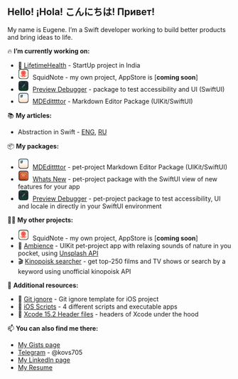 ## Hello! ¡Hola! こんにちは! Привет!

My name is Eugene. I’m a Swift developer working to build better products and bring ideas to life.

🔥 **I’m currently working on:**
 - 💊 [LifetimeHealth](https://lifetimehealth.in) - StartUp project in India
 - <img src="Resources/SquidNote.png" alt="SquidNote Application" width="24" style="vertical-align:center; margin-right:5px;"> SquidNote - my own project, AppStore is [**coming soon**]
 - <img src="Resources/Preview Debugger.png" alt="Preview Debugger Library" width="24" style="vertical-align:center; margin-right:5px;"> [Preview Debugger](https://github.com/kovs705/PreviewDebugger) - package to test accessibility and UI (SwiftUI)
 - <img src="Resources/MDEdittttor.png" alt="MDEdittttor Library" width="24" style="vertical-align:center; margin-right:5px;"> [MDEdittttor](https://github.com/kovs705/MDEdittttor) - Markdown Editor Package (UIKit/SwiftUI)

📚 **My articles:**
 - Abstraction in Swift - [ENG](https://dev.to/kovs705/abstraction-in-swift-a-comparative-look-at-kotlin-and-swift-4ole), [RU](https://habr.com/ru/articles/782834/)

📦 **My packages:**
 - <img src="Resources/MDEdittttor.png" alt="MDEdittttor Library" width="24" style="vertical-align:center; margin-right:5px;"> [MDEdittttor](https://github.com/kovs705/MDEdittttor) - pet-project Markdown Editor Package (UIKit/SwiftUI)
 - <img src="Resources/What's New.png" alt="What's New Library" width="24" style="vertical-align:center; margin-right:5px;"> [Whats New](https://github.com/kovs705/WhatsNewPack) - pet-project package with the SwiftUI view of new features for your app
 - <img src="Resources/Preview Debugger.png" alt="Portal Icon" width="24" style="vertical-align:center; margin-right:5px;"> [Preview Debugger](https://github.com/kovs705/PreviewDebugger) - pet-project package to test accessibility, UI and locale in directly in your SwiftUI environment

🙋‍♂️ **My other projects:**
 - <img src="Resources/SquidNote.png" alt="SquidNote Application" width="24" style="vertical-align:center; margin-right:5px;"> SquidNote - my own project, AppStore is [**coming soon**]
 - 🌿 [Ambience](https://github.com/kovs705/Ambience) - UIKit pet-project app with relaxing sounds of nature in you pocket, using [Unsplash API](https://unsplash.com/developers)
 - 🎬 [Kinopoisk searcher](https://github.com/kovs705/Reshenie-Test) - get top-250 films and TV shows or search by a keyword using unofficial kinopoisk API

🧐 **Additional resources:**
 - 📁 [Git ignore](https://github.com/kovs705/KMP-git-ignore) - Git ignore template for iOS project
 - 💼 [iOS Scripts](https://github.com/kovs705/iOSScripts) - 4 different scripts and executable apps
 - 🔨 [Xcode 15.2 Header files](https://github.com/kovs705/Xcode15-RuntimeHeaders) - headers of Xcode under the hood

📫 **You can also find me there:**
 - [My Gists page](https://gist.github.com/kovs705)
 - [Telegram](https://t.me/kovs705) - @kovs705
 - [My LinkedIn page](https://www.linkedin.com/in/kovs705/)
 - [My Resume](https://kovs705.github.io/Resume/)
